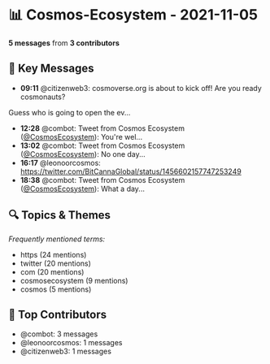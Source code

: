 # 📊 Cosmos-Ecosystem - 2021-11-05
**5 messages** from **3 contributors**

## 💬 Key Messages
- **09:11** @citizenweb3: cosmoverse.org is about to kick off! Are you ready cosmonauts?

Guess who is going to open the ev...
- **12:28** @combot: Tweet from Cosmos Ecosystem ([@CosmosEcosystem](https://twitter.com/CosmosEcosystem)):
You're wel...
- **13:02** @combot: Tweet from Cosmos Ecosystem ([@CosmosEcosystem](https://twitter.com/CosmosEcosystem)):
No one day...
- **16:17** @leonoorcosmos: https://twitter.com/BitCannaGlobal/status/1456602157747253249
- **18:38** @combot: Tweet from Cosmos Ecosystem ([@CosmosEcosystem](https://twitter.com/CosmosEcosystem)):
What a day...

## 🔍 Topics & Themes
*Frequently mentioned terms:*
- https (24 mentions)
- twitter (20 mentions)
- com (20 mentions)
- cosmosecosystem (9 mentions)
- cosmos (5 mentions)

## 👥 Top Contributors
- @combot: 3 messages
- @leonoorcosmos: 1 messages
- @citizenweb3: 1 messages